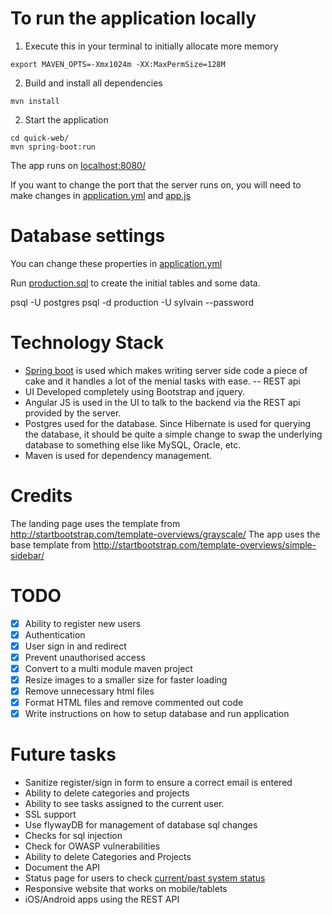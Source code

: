 # To run the application locally
1) Execute this in your terminal to initially allocate more memory
```
export MAVEN_OPTS=-Xmx1024m -XX:MaxPermSize=128M
```

2) Build and install all dependencies 
```
mvn install
``` 

2) Start the application
```
cd quick-web/
mvn spring-boot:run
```
The app runs on [localhost:8080/](http://localhost:8080/)

If you want to change the port that the server runs on, you will need to make
changes in [application.yml](quick-web/src/main/resources/application.yml) and [app.js](quick-web/public/js/app.js)

# Database settings
You can change these properties in [application.yml](quick-web/src/main/resources/application.yml)

Run [production.sql](db/production.sql) to create the initial tables and some data.

psql -U postgres
psql -d production -U sylvain --password

# Technology Stack
- [Spring boot](http://projects.spring.io/spring-boot/) is used which makes writing server side code a piece of cake and it handles a lot of the menial tasks with ease.
-- REST api
- UI Developed completely using Bootstrap and jquery.
- Angular JS is used in the UI to talk to the backend via the REST api provided by the server.
- Postgres used for the database. Since Hibernate is used for querying the database, it should be quite a simple change to swap the underlying database to something else like MySQL, Oracle, etc.
- Maven is used for dependency management.

# Credits
The landing page uses the template from http://startbootstrap.com/template-overviews/grayscale/
The app uses the base template from http://startbootstrap.com/template-overviews/simple-sidebar/


# TODO
- [x] Ability to register new users
- [x] Authentication
- [x] User sign in and redirect
- [x] Prevent unauthorised access
- [x] Convert to a multi module maven project
- [x] Resize images to a smaller size for faster loading
- [x] Remove unnecessary html files
- [x] Format HTML files and remove commented out code
- [x] Write instructions on how to setup database and run application

# Future tasks
- Sanitize register/sign in form to ensure a correct email is entered
- Ability to delete categories and projects
- Ability to see tasks assigned to the current user.
- SSL support
- Use flywayDB for management of database sql changes
- Checks for sql injection
- Check for OWASP vulnerabilities
- Ability to delete Categories and Projects
- Document the API
- Status page for users to check [current/past system status](https://status.status.io/)
- Responsive website that works on mobile/tablets
- iOS/Android apps using the REST API

